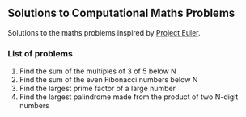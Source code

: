 ## Solutions to Computational Maths Problems

Solutions to the maths problems inspired by [Project Euler](https://projecteuler.net/).

### List of problems

1) Find the sum of the multiples of 3 of 5 below N 
2) Find the sum of the even Fibonacci numbers below N
3) Find the largest prime factor of a large number
4) Find the largest palindrome made from the product of two N-digit numbers
